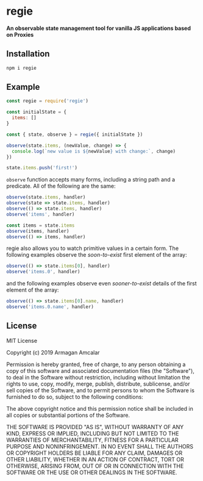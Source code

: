 # regie
**An observable state management tool for vanilla JS applications based on Proxies**

## Installation

```bash
npm i regie
```

## Example

```js
const regie = require('regie')

const initialState = {
  items: []
}

const { state, observe } = regie({ initialState })

observe(state.items, (newValue, change) => {
  console.log(`new value is ${newValue} with change:`, change)
})

state.items.push('first!')
```

`observe` function accepts many forms, including a string path and a predicate. All of the following are the same:

```js
observe(state.items, handler)
observe(state => state.items, handler)
observe(() => state.items, handler)
observe('items', handler)

const items = state.items
observe(items, handler)
observe(() => items, handler)
```

regie also allows you to watch primitive values in a certain form. The following examples observe the _soon-to-exist_ first element of the array:

```js
observe(() => state.items[0], handler)
observe('items.0', handler)
```

and the following examples observe even _sooner-to-exist_ details of the first element of the array:

```js
observe(() => state.items[0].name, handler)
observe('items.0.name', handler)
```

## License

MIT License

Copyright (c) 2019 Armagan Amcalar

Permission is hereby granted, free of charge, to any person obtaining a copy
of this software and associated documentation files (the "Software"), to deal
in the Software without restriction, including without limitation the rights
to use, copy, modify, merge, publish, distribute, sublicense, and/or sell
copies of the Software, and to permit persons to whom the Software is
furnished to do so, subject to the following conditions:

The above copyright notice and this permission notice shall be included in all
copies or substantial portions of the Software.

THE SOFTWARE IS PROVIDED "AS IS", WITHOUT WARRANTY OF ANY KIND, EXPRESS OR
IMPLIED, INCLUDING BUT NOT LIMITED TO THE WARRANTIES OF MERCHANTABILITY,
FITNESS FOR A PARTICULAR PURPOSE AND NONINFRINGEMENT. IN NO EVENT SHALL THE
AUTHORS OR COPYRIGHT HOLDERS BE LIABLE FOR ANY CLAIM, DAMAGES OR OTHER
LIABILITY, WHETHER IN AN ACTION OF CONTRACT, TORT OR OTHERWISE, ARISING FROM,
OUT OF OR IN CONNECTION WITH THE SOFTWARE OR THE USE OR OTHER DEALINGS IN THE
SOFTWARE.
